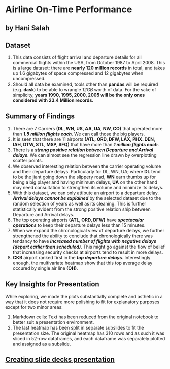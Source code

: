 # Airline On-Time Performance
## by Hani Salah


## Dataset

1. This data consists of flight arrival and departure details for all commercial flights within the USA, from October 1987 to April 2008. This is a large dataset: there are **nearly 120 million records** in total, and takes up 1.6 gigabytes of space compressed and 12 gigabytes when uncompressed.  
2. Should all data be examined, tools other than **pandas** will be required (e.g. **dask**) to be able to wrangle *12GB* worth of data. For the sake of simplicity, **years 1990, 1995, 2000, 2005 will be the only ones considered with 23.4 Million records.**

## Summary of Findings

1. There are 7 Carriers **(DL, WN, US, AA, UA, NW, CO)** that operated more than ***1.5 million flights each***. We can call those the big players.  
2. It is seen that there are 11 airports **(ATL, ORD, DFW, LAX, PHX. DEN, IAH, DTW, STL, MSP, SFQ)** that have more than ***1 million flights each***.  
3. There is a ***strong positive relation between Departure and Arrival delays***. We can almost see the regression line drawn by overplotting scatter points.  
4. We observed interesting relation between the carrier operating volume and their departure delays. Particularly for DL, WN, UA; where **DL** tend to be the jiant going down the slippery road, **WN** earn thumbs up for being a big player and having minimum delays, **UA** on the other hand may need consultation to strengthen its volume and minimize its delays.  
5. With this dataset, we can only attibute an airport to a departure delay. ***Arrival delays cannot be explained*** by the selected dataset due to the random selection of years as well as its cleaning. This is further statistically evident from the strong positive relation ship between Departure and Arrival delays.
6. The top operating airports **(ATL, ORD, DFW)** have ***spectacular operations*** to keep their departure delays less than 15 minutes.
7. When we expand the chronological view of departure delays, we further strengthened the ability to conclude that chronologically there was tendancy to have ***increased number of flights with negative delays (depart earlier than scheduled)***. This might go against the flow of belief that increasing security checks at airports tend to result in more delays.
8. **CKB** airport ranked first in the ***top departure delays***. Interestingly enough, the multivariate heatmap show that this top average delay occured by single air line **(OH)**.

## Key Insights for Presentation

While exploring, we made the plots substantially complete and asthetic in a way that it does not require more polishing to fit for explanatory purposes except for two minor areas:
1. Markdown cells: Text has been reduced from the original notebook to better suit a presentation environment.
2. The last heatmap has been split in separate subslides to fit the presentation size. The original heatmap has 310 rows and as such it was sliced in 52-row dataframes, and each dataframe was separately plotted and assigned as a subslide.

## [Creating slide decks presentation](Slide_Decks_Command.md)
